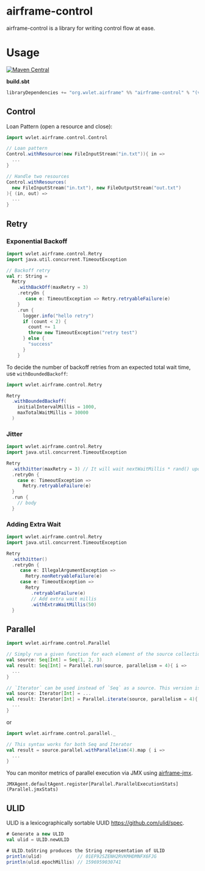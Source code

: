 airframe-control
====

airframe-control is a library for writing control flow at ease.


# Usage

[![Maven Central](https://maven-badges.herokuapp.com/maven-central/org.wvlet.airframe/airframe-control_2.12/badge.svg)](https://maven-badges.herokuapp.com/maven-central/org.wvlet.airframe/airframe-control_2.12/)

__build.sbt__
```scala
libraryDependencies += "org.wvlet.airframe" %% "airframe-control" % "(version)"
```

## Control

Loan Pattern (open a resource and close):

```scala
import wvlet.airframe.control.Control

// Loan pattern
Control.withResource(new FileInputStream("in.txt")){ in =>
  ...
}

// Handle two resources
Control.withResources(
  new FileInputStream("in.txt"), new FileOutputStream("out.txt")
){ (in, out) =>
  ...
}
```

## Retry

### Exponential Backoff

```scala
import wvlet.airframe.control.Retry
import java.util.concurrent.TimeoutException

// Backoff retry
val r: String =
  Retry
    .withBackOff(maxRetry = 3)
    .retryOn { 
       case e: TimeoutException => Retry.retryableFailure(e)
    }
    .run {
      logger.info("hello retry")
      if (count < 2) {
        count += 1
        throw new TimeoutException("retry test")
      } else {
        "success"
      }
    }
```


To decide the number of backoff retries from an expected total wait time, use `withBoundedBackoff`:
```scala
import wvlet.airframe.control.Retry

Retry
  .withBoundedBackoff(
    initialIntervalMillis = 1000, 
    maxTotalWaitMillis = 30000
  )
```


### Jitter

```scala
import wvlet.airframe.control.Retry
import java.util.concurrent.TimeoutException

Retry
  .withJitter(maxRetry = 3) // It will wait nextWaitMillis * rand() upon retry
  .retryOn {
    case e: TimeoutException =>
      Retry.retryableFailure(e)
  }
  .run {
    // body
  }
```

### Adding Extra Wait

```scala
import wvlet.airframe.control.Retry
import java.util.concurrent.TimeoutException

Retry
  .withJitter()
  .retryOn {
     case e: IllegalArgumentException =>
       Retry.nonRetryableFailure(e)
     case e: TimeoutException =>
       Retry
         .retryableFailure(e)
         // Add extra wait millis
         .withExtraWaitMillis(50)
  }
```

## Parallel


```scala
import wvlet.airframe.control.Parallel

// Simply run a given function for each element of the source collection
val source: Seq[Int] = Seq(1, 2, 3)
val result: Seq[Int] = Parallel.run(source, parallelism = 4){ i =>
  ...
}

// `Iterator` can be used instead of `Seq` as a source. This version is useful to handle a very large data.
val source: Iterator[Int] = ...
val result: Iterator[Int] = Parallel.iterate(source, parallelism = 4){ i =>
  ...
}

```

or

```scala
import wvlet.airframe.control.parallel._

// This syntax works for both Seq and Iterator
val result = source.parallel.withParallelism(4).map { i =>
  ...
}
```

You can monitor metrics of parallel execution via JMX using [airframe-jmx](https://github.com/wvlet/airframe/tree/master/airframe-jmx).

```
JMXAgent.defaultAgent.register[Parallel.ParallelExecutionStats](Parallel.jmxStats)
```

## ULID 

ULID is a lexicographically sortable UUID https://github.com/ulid/spec.

```scala
# Generate a new ULID
val ulid = ULID.newULID

# ULID.toString produces the String representation of ULID
println(ulid)             // 01EF92SZENH2RVKMHDMNFX6FJG
println(ulid.epochMillis) // 1596959030741
```
